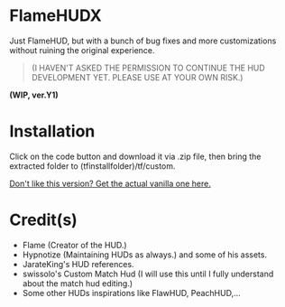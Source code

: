 # FlameHUDX
Just FlameHUD, but with a bunch of bug fixes and more customizations without ruining the original experience.
>(I HAVEN'T ASKED THE PERMISSION TO CONTINUE THE HUD DEVELOPMENT YET. PLEASE USE AT YOUR OWN RISK.)

**(WIP, ver.Y1)**

# Installation
Click on the code button and download it via .zip file, then bring the extracted folder to (tfinstallfolder)/tf/custom.

[Don't like this version? Get the actual vanilla one here.](https://huds.tf/site/s-Flame-Hud)

# Credit(s)
- Flame (Creator of the HUD.)
- Hypnotize (Maintaining HUDs as always.) and some of his assets.
- JarateKing's HUD references.
- swissolo's Custom Match Hud (I will use this until I fully understand about the match hud editing.)
- Some other HUDs inspirations like FlawHUD, PeachHUD,...
